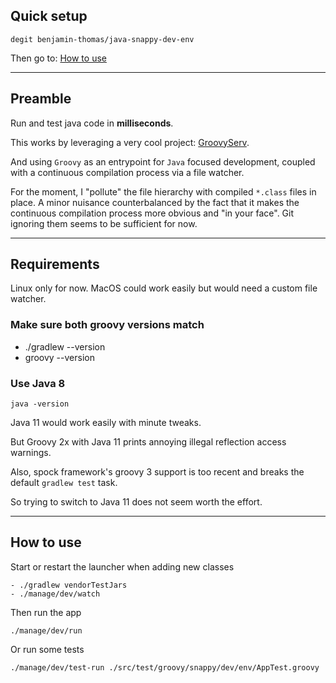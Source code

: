 ## Quick setup

    degit benjamin-thomas/java-snappy-dev-env

Then go to: [How to use](#how-to-use)

---

## Preamble

Run and test java code in **milliseconds**.

This works by leveraging a very cool project: [GroovyServ](https://kobo.github.io/groovyserv/quickstart.html).

And using `Groovy` as an entrypoint for `Java` focused development, coupled with a continuous compilation process 
via a file watcher.

For the moment, I "pollute" the file hierarchy with compiled `*.class` files in place. A minor nuisance 
counterbalanced by the fact that it makes the continuous compilation process more obvious and "in your face". Git 
ignoring them seems to be sufficient for now.

---

## Requirements

Linux only for now. MacOS could work easily but would need a custom file watcher. 

### Make sure both groovy versions match

- ./gradlew --version
- groovy --version


### Use Java 8

    java -version

Java 11 would work easily with minute tweaks.

But Groovy 2x with Java 11 prints annoying illegal reflection access warnings.

Also, spock framework's groovy 3 support is too recent and breaks the default `gradlew test` task.

So trying to switch to Java 11 does not seem worth the effort.

---

## How to use

Start or restart the launcher when adding new classes

    - ./gradlew vendorTestJars
    - ./manage/dev/watch

Then run the app

    ./manage/dev/run

Or run some tests

    ./manage/dev/test-run ./src/test/groovy/snappy/dev/env/AppTest.groovy
